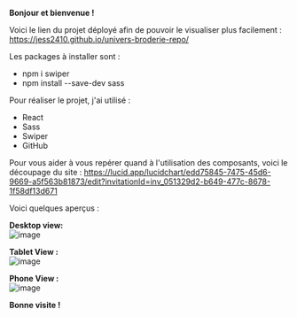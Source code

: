 <b>Bonjour et bienvenue !</b>

Voici le lien du projet déployé afin de pouvoir le visualiser plus facilement : https://jess2410.github.io/univers-broderie-repo/

Les packages à installer sont : 
 - npm i swiper
 - npm install --save-dev sass

Pour réaliser le projet, j'ai utilisé : 
  - React
  - Sass
  - Swiper
  - GitHub

Pour vous aider à vous repérer quand à l'utilisation des composants, voici le découpage du site : https://lucid.app/lucidchart/edd75845-7475-45d6-9669-a5f563b81873/edit?invitationId=inv_051329d2-b649-477c-8678-1f58df13d671


Voici quelques aperçus : 

<b>Desktop view: </b>
<br/>
![image](https://user-images.githubusercontent.com/89982670/164200619-8993ef34-152d-4074-ac0d-0463b80cb520.png)
<br/>

<b>Tablet View : </b>
<br/>
![image](https://user-images.githubusercontent.com/89982670/164200847-e08a7269-8fdd-4940-84a8-ee3022304499.png)
<br/>

<b>Phone View :</b>
<br/>
![image](https://user-images.githubusercontent.com/89982670/164201228-6bd99977-3cee-4e24-a563-c67806b03181.png)

<b>Bonne visite !</b>
